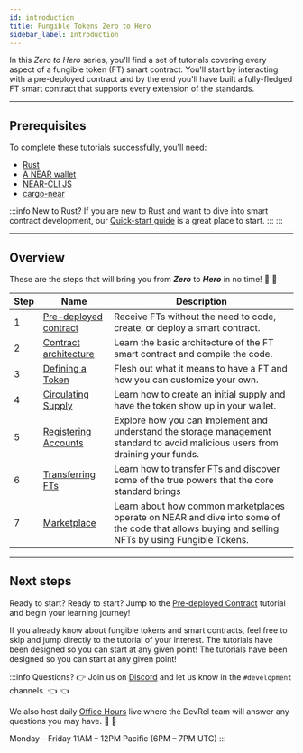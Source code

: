 ```yaml
---
id: introduction
title: Fungible Tokens Zero to Hero
sidebar_label: Introduction
---
```


In this _Zero to Hero_ series, you'll find a set of tutorials covering every aspect of a fungible token (FT) smart contract. You'll start by interacting with a pre-deployed contract and by the end you'll have built a fully-fledged FT smart contract that supports every extension of the standards.

---

## Prerequisites

To complete these tutorials successfully, you'll need:

- [Rust](/build/smart-contracts/quickstart#prerequisites)
- [A NEAR wallet](https://testnet.mynearwallet.com)
- [NEAR-CLI JS](/tools/near-cli#setup)
- [cargo-near](https://github.com/near/cargo-near)

:::info New to Rust?
If you are new to Rust and want to dive into smart contract development, our [Quick-start guide](../../2.build/2.smart-contracts/quickstart.md) is a great place to start.
:::
:::

---

## Overview

These are the steps that will bring you from **_Zero_** to **_Hero_** in no time! 💪 💪

| Step | Name                                                         | Description                                                                                                                                      |
| ---- | ------------------------------------------------------------ | ------------------------------------------------------------------------------------------------------------------------------------------------ |
| 1    | [Pre-deployed contract](/tutorials/fts/predeployed-contract) | Receive FTs without the need to code, create, or deploy a smart contract.                                                                        |
| 2    | [Contract architecture](/tutorials/fts/skeleton)             | Learn the basic architecture of the FT smart contract and compile the code.                                                                      |
| 3    | [Defining a Token](/tutorials/fts/defining-a-token)          | Flesh out what it means to have a FT and how you can customize your own.                                                                         |
| 4    | [Circulating Supply](/tutorials/fts/circulating-supply)      | Learn how to create an initial supply and have the token show up in your wallet.                                                                 |
| 5    | [Registering Accounts](/tutorials/fts/registering-accounts)  | Explore how you can implement and understand the storage management standard to avoid malicious users from draining your funds.                  |
| 6    | [Transferring FTs](/tutorials/fts/transfers)                 | Learn how to transfer FTs and discover some of the true powers that the core standard brings                                                     |
| 7    | [Marketplace](/tutorials/fts/marketplace)                    | Learn about how common marketplaces operate on NEAR and dive into some of the code that allows buying and selling NFTs by using Fungible Tokens. |


<!--
1. [Events](/tutorials/fts/events): in this tutorial you'll explore the events extension, allowing the contract to react on certain events.
1. [Marketplace](/tutorials/fts/marketplace): in the last tutorial you'll be exploring some key aspects of the marketplace contract.
-->

---

## Next steps

Ready to start? Ready to start? Jump to the [Pre-deployed Contract](/tutorials/fts/predeployed-contract) tutorial and begin your learning journey!

If you already know about fungible tokens and smart contracts, feel free to skip and jump directly to the tutorial of your interest. The tutorials have been designed so you can start at any given point! The tutorials have been designed so you can start at any given point!

:::info Questions?
👉 Join us on [Discord](https://near.chat/) and let us know in the `#development` channels. 👈 👈

We also host daily [Office Hours](https://pages.near.org/developers/get-help/office-hours/) live where the DevRel team will answer any questions you may have. 🤔 🤔

Monday – Friday 11AM – 12PM Pacific (6PM – 7PM UTC)
:::
